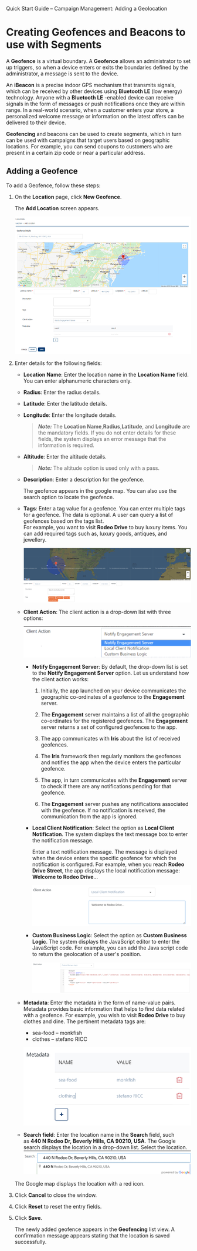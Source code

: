                            

Quick Start Guide – Campaign Management: Adding a Geolocation

Creating Geofences and Beacons to use with Segments
===================================================

A **Geofence** is a virtual boundary. A **Geofence** allows an administrator to set up triggers, so when a device enters or exits the boundaries defined by the administrator, a message is sent to the device.

An **iBeacon** is a precise indoor GPS mechanism that transmits signals, which can be received by other devices using **Bluetooth LE** (low energy) technology. Anyone with a **Bluetooth LE** -enabled device can receive signals in the form of messages or push notifications once they are within range. In a real-world scenario, when a customer enters your store, a personalized welcome message or information on the latest offers can be delivered to their device.

**Geofencing** and beacons can be used to create segments, which in turn can be used with campaigns that target users based on geographic locations. For example, you can send coupons to customers who are present in a certain zip code or near a particular address.

Adding a Geofence
-----------------

To add a Geofence, follow these steps:

1.  On the **Location** page, click **New Geofence**.
    
    The **Add Location** screen appears.
    
    ![](Resources/Images/geofencedetailspage.png)
    
2.  Enter details for the following fields:
    
    *   **Location Name**: Enter the location name in the **Location Name** field. You can enter alphanumeric characters only.
    *   **Radius**: Enter the radius details.
    *   **Latitude**: Enter the latitude details.
    *   **Longitude**: Enter the longitude details.
        
        > **_Note:_** The **Location Name**,**Radius**,**Latitude**, and **Longitude** are the mandatory fields. If you do not enter details for these fields, the system displays an error message that the information is required.
        
    *   **Altitude**: Enter the altitude details.
        
        > **_Note:_** The altitude option is used only with a pass.
        
    *   **Description**: Enter a description for the geofence.
        
        The geofence appears in the google map. You can also use the search option to locate the geofence.
        
    *   **Tags**: Enter a tag value for a geofence. You can enter multiple tags for a geofence. The data is optional. A user can query a list of geofences based on the tags list.  
        For example, you want to visit **Rodeo Drive** to buy luxury items. You can add required tags such as, luxury goods, antiques, and jewellery.
        
        ![](Resources/Images/tags_554x243.png)
        
    *   **Client Action**: The client action is a drop-down list with three options:
        
        ![](Resources/Images/clact_555x102.png)
        
        *   **Notify Engagement Server**: By default, the drop-down list is set to the **Notify Engagement Server** option. Let us understand how the client action works:
            1.  Initially, the app launched on your device communicates the geographic co-ordinates of a geofence to the **Engagement** server.
            2.  The **Engagement** server maintains a list of all the geographic co-ordinates for the registered geofences. The **Engagement** server returns a set of configured geofences to the app.
            3.  The app communicates with **Iris** about the list of received geofences.
            4.  The **Iris** framework then regularly monitors the geofences and notifies the app when the device enters the particular geofence.
            5.  The app, in turn communicates with the **Engagement** server to check if there are any notifications pending for that geofence.
                
            6.  The **Engagement** server pushes any notifications associated with the geofence. If no notification is received, the communication from the app is ignored.
                
        *   **Local Client Notification**: Select the option as **Local Client Notification**. The system displays the text message box to enter the notification message.
            
            Enter a text notification message. The message is displayed when the device enters the specific geofence for which the notification is configured. For example, when you reach **Rodeo Drive Street**, the app displays the local notification message: **Welcome to Rodeo Drive**…
            
            ![](Resources/Images/clactlocaln_519x133.png)
            
        *   **Custom Business Logic**: Select the option as **Custom Business Logic**. The system displays the JavaScript editor to enter the JavaScript code. For example, you can add the Java script code to return the geolocation of a user's position.
            
            ![](Resources/Images/customlogic_519x121.png)
            
    *   **Metadata**: Enter the metadata in the form of name-value pairs. Metadata provides basic information that helps to find data related with a geofence. For example, you wish to visit **Rodeo Drive** to buy clothes and dine. The pertinent metadata tags are:
        
        *   sea-food – monkfish
        *   clothes – stefano RICC
        
        ![](Resources/Images/metadata_551x91.png)
        
    *   **Search field**: Enter the location name in the **Search** field, such as **440 N Rodeo Dr, Beverly Hills, CA 90210, USA**. The Google search displays the location in a drop-down list. Select the location.![](Resources/Images/searchalocationtoadd_552x78.png)
    
    The Google map displays the location with a red icon.
    
3.  Click **Cancel** to close the window.
4.  Click **Reset** to reset the entry fields.
5.  Click **Save**.
    
    The newly added geofence appears in the **Geofencing** list view. A confirmation message appears stating that the location is saved successfully.
